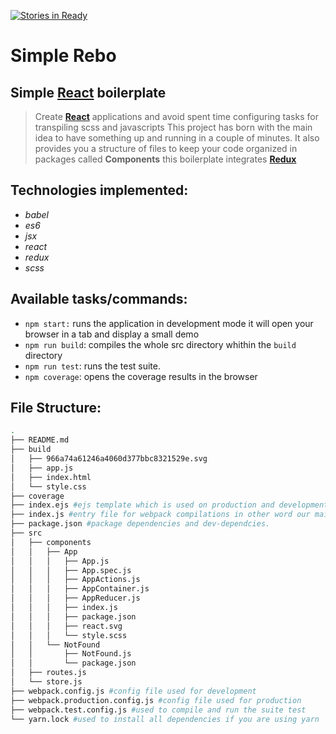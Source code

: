 [![Stories in Ready](https://badge.waffle.io/albertm805/reactAppPetProject.png?label=ready&title=Ready)](https://waffle.io/albertm805/reactAppPetProject?utm_source=badge)
# Simple Rebo

## Simple [**React**](https://facebook.github.io/react/) boilerplate

> Create [**React**](https://facebook.github.io/react/) applications and avoid spent time configuring tasks for transpiling scss and javascripts
This project has born with the main idea to have something up and running in a couple of minutes. It also provides you 
a structure of files to keep your code organized in packages called **Components** this boilerplate integrates [**Redux**](https://github.com/reactjs/redux)

## Technologies implemented:
  - *babel*
  - *es6*
  - *jsx*
  - *react*
  - *redux*
  - *scss*


## Available tasks/commands:
* `npm start:` runs the application in development mode it will open your browser in a tab and display a small demo
* `npm run build`: compiles the whole src directory whithin the `build` directory 
* `npm run test`: runs the test suite.
* `npm coverage`: opens the coverage results in the browser


## File Structure:
```sh
.
├── README.md
├── build
│   ├── 966a74a61246a4060d377bbc8321529e.svg
│   ├── app.js
│   ├── index.html
│   └── style.css
├── coverage
├── index.ejs #ejs template which is used on production and development env.
├── index.js #entry file for webpack compilations in other word our main file
├── package.json #package dependencies and dev-dependcies.
├── src 
│   ├── components
│   │   ├── App
│   │   │   ├── App.js
│   │   │   ├── App.spec.js
│   │   │   ├── AppActions.js
│   │   │   ├── AppContainer.js
│   │   │   ├── AppReducer.js
│   │   │   ├── index.js
│   │   │   ├── package.json
│   │   │   ├── react.svg
│   │   │   └── style.scss
│   │   └── NotFound
│   │       ├── NotFound.js
│   │       └── package.json
│   ├── routes.js
│   └── store.js
├── webpack.config.js #config file used for development
├── webpack.production.config.js #config file used for production
├── webpack.test.config.js #used to compile and run the suite test
└── yarn.lock #used to install all dependencies if you are using yarn
```
